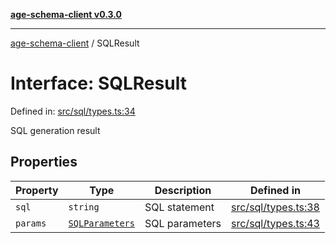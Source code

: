 [**age-schema-client v0.3.0**](../index.md)

***

[age-schema-client](../index.md) / SQLResult

# Interface: SQLResult

Defined in: [src/sql/types.ts:34](https://github.com/standardbeagle/ageSchemaClient/blob/main/src/sql/types.ts#L34)

SQL generation result

## Properties

| Property | Type | Description | Defined in |
| ------ | ------ | ------ | ------ |
| <a id="sql"></a> `sql` | `string` | SQL statement | [src/sql/types.ts:38](https://github.com/standardbeagle/ageSchemaClient/blob/main/src/sql/types.ts#L38) |
| <a id="params"></a> `params` | [`SQLParameters`](../type-aliases/SQLParameters.md) | SQL parameters | [src/sql/types.ts:43](https://github.com/standardbeagle/ageSchemaClient/blob/main/src/sql/types.ts#L43) |

